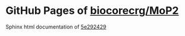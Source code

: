 GitHub Pages of [biocorecrg/MoP2](https://github.com/biocorecrg/MoP2.git)
===
Sphinx html documentation of [5e292429](https://github.com/biocorecrg/MoP2/tree/5e292429269320cfb877e0f1952f5340635cd447)
